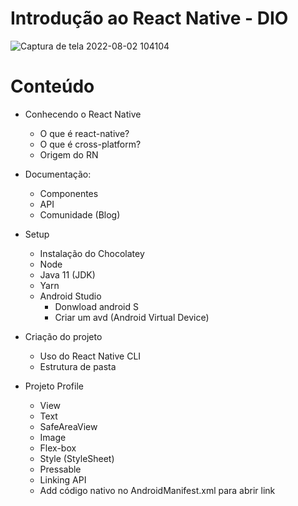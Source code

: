 # Introdução ao React Native - DIO 
![Captura de tela 2022-08-02 104104](https://user-images.githubusercontent.com/105667364/182390878-e4d05fbd-d056-4b12-ae34-6de9aaf69d62.jpg)


# Conteúdo
- Conhecendo o React Native
  - O que é react-native?
  - O que é cross-platform?
  - Origem do RN
  
- Documentação:
  - Componentes
  - API
  - Comunidade (Blog)
  
- Setup
  - Instalação do Chocolatey
  - Node
  - Java 11 (JDK)
  - Yarn
  - Android Studio
    - Donwload android S
    - Criar um avd (Android Virtual Device)
    
- Criação do projeto
  - Uso do React Native CLI
  - Estrutura de pasta
  
- Projeto Profile
  - View
  - Text
  - SafeAreaView
  - Image
  - Flex-box
  - Style (StyleSheet)
  - Pressable
  - Linking API
  - Add código nativo no AndroidManifest.xml para abrir link
